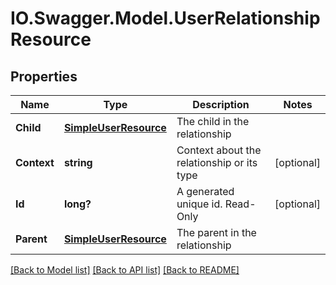 # IO.Swagger.Model.UserRelationshipResource
## Properties

Name | Type | Description | Notes
------------ | ------------- | ------------- | -------------
**Child** | [**SimpleUserResource**](SimpleUserResource.md) | The child in the relationship | 
**Context** | **string** | Context about the relationship or its type | [optional] 
**Id** | **long?** | A generated unique id. Read-Only | [optional] 
**Parent** | [**SimpleUserResource**](SimpleUserResource.md) | The parent in the relationship | 

[[Back to Model list]](../README.md#documentation-for-models) [[Back to API list]](../README.md#documentation-for-api-endpoints) [[Back to README]](../README.md)

